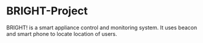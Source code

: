 # BRIGHT-Project
BRIGHT! is a smart appliance control and monitoring system. It uses beacon and smart phone to locate location of users.
